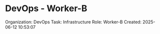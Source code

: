 # DevOps - Worker-B

Organization: DevOps
Task: Infrastructure
Role: Worker-B
Created: 2025-06-12 10:53:07
